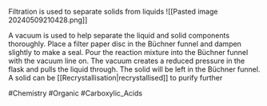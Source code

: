 Filtration is used to separate solids from liquids
![[Pasted image 20240509210428.png]]

A vacuum is used to help separate the liquid and solid components thoroughly. Place a filter paper disc in the Büchner funnel and dampen slightly to make a seal. Pour the reaction mixture into the Büchner funnel with the vacuum line on. The vacuum creates a reduced pressure in the flask and pulls the liquid through. The solid will be left in the Büchner funnel. A solid can be [[Recrystallisation|recrystallised]] to purify further

#Chemistry #Organic #Carboxylic_Acids 